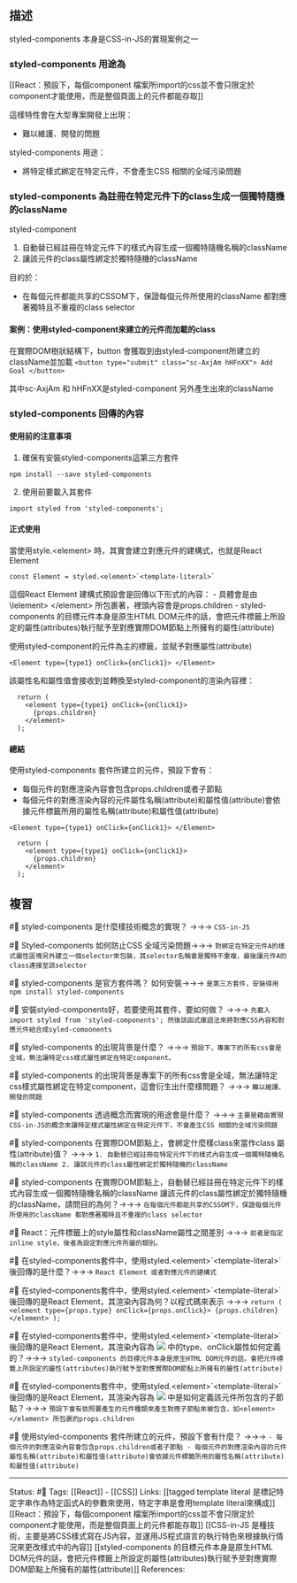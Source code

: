 


## 描述

styled-components 本身是CSS-in-JS的實現案例之一

### styled-components 用途為

[[React：預設下，每個component 檔案所import的css並不會只限定於component才能使用，而是整個頁面上的元件都能存取]]

這樣特性會在大型專案開發上出現：
- 難以維護、開發的問題

styled-components 用途：
- 將特定樣式綁定在特定元件，不會產生CSS 相關的全域污染問題

### styled-components 為註冊在特定元件下的class生成一個獨特隨機的className

styled-component

1. 自動替已經註冊在特定元件下的樣式內容生成一個獨特隨機名稱的className
2. 讓該元件的class屬性綁定於獨特隨機的className

目的於：
- 在每個元件都能共享的CSSOM下，保證每個元件所使用的className 都對應著獨特且不重複的class selector 

#### 案例：使用styled-component來建立的元件而加載的class

在實際DOM樹狀結構下，button 會獲取到由styled-component所建立的className並加載 `<button type="submit" class="sc-AxjAm hHFnXX"> Add Goal </button>`

其中sc-AxjAm 和 hHFnXX是styled-component 另外產生出來的className

### styled-components 回傳的內容

#### 使用前的注意事項
1. 確保有安裝styled-components這第三方套件
```
npm install --save styled-components
```

2. 使用前要載入其套件
```
import styled from 'styled-components';
```

#### 正式使用

當使用style.\<element\> 時，其實會建立對應元件的建構式，也就是React Element
```
const Element = styled.<element>`<template-literal>`
```

這個React Element 建構式預設會是回傳以下形式的內容：
	- 具體會是由\lelement\> \<\/element\> 所包裹著，裡頭內容會是props.children 
	- styled-components 的目標元件本身是原生HTML DOM元件的話，會把元件標籤上所設定的屬性(attributes)執行賦予至對應實際DOM節點上所擁有的屬性(attribute)

使用styled-component的元件為主的標籤，並賦予對應屬性(attribute)
```
<Element type={type1} onClick={onClick1}> </Element>
```

該屬性名和屬性值會接收到並轉換至styled-component的渲染內容裡：
```
  return (
    <element type={type1} onClick={onClick1}>
      {props.children}
    </element>
  );
```


#### 總結
使用styled-components 套件所建立的元件，預設下會有：
- 每個元件的對應渲染內容會包含props.children或者子節點
- 每個元件的對應渲染內容的元件屬性名稱(attribute)和屬性值(attribute)會依據元件標籤所用的屬性名稱(attribute)和屬性值(attribute)
```
<Element type={type1} onClick={onClick1}> </Element>
```
```
  return (
    <element type={type1} onClick={onClick1}>
      {props.children}
    </element>
  );
```

## 複習

#🧠 styled-components 是什麼樣技術概念的實現？ ->->-> `CSS-in-JS`
<!--SR:!2022-12-21,68,250-->

#🧠 Styled-components 如何防止CSS 全域污染問題->->-> `對綁定在特定元件A的樣式屬性區塊另外建立一個selector來包裝，其selector名稱會是獨特不重複，最後讓元件A的class連接至該selector`
<!--SR:!2022-10-18,5,247-->

#🧠 styled-components 是官方套件嗎？ 如何安裝->->-> `是第三方套件，安裝得用npm install styled-components`
<!--SR:!2022-11-26,46,247-->

#🧠 安裝styled-components好，若要使用其套件，要如何做？ ->->-> `先載入import styled from 'styled-components'; 然後該函式庫語法來將對應CSS內容和對應元件結合成syled-comoonents`
<!--SR:!2022-11-25,45,247-->

#🧠  styled-components 的出現背景是什麼？ ->->-> `預設下，專案下的所有css會是全域，無法讓特定css樣式屬性綁定在特定component。`
<!--SR:!2022-12-23,70,250-->


#🧠 styled-components 的出現背景是專案下的所有css會是全域，無法讓特定css樣式屬性綁定在特定component，這會衍生出什麼樣問題？ ->->-> `難以維護、開發的問題`
<!--SR:!2022-11-07,32,210-->

#🧠 styled-components 透過概念而實現的用途會是什麼？ ->->-> `主要是藉由實現CSS-in-JS的概念來讓特定樣式屬性綁定在特定元件下，不會產生CSS 相關的全域污染問題`
<!--SR:!2022-12-17,67,250-->

#🧠 styled-components 在實際DOM節點上，會綁定什麼樣class來當作class 屬性(attribute)值？ ->->-> `1. 自動替已經註冊在特定元件下的樣式內容生成一個獨特隨機名稱的className 2. 讓該元件的class屬性綁定於獨特隨機的className`
<!--SR:!2022-12-06,58,250-->

#🧠 styled-components 在實際DOM節點上，自動替已經註冊在特定元件下的樣式內容生成一個獨特隨機名稱的className 讓該元件的class屬性綁定於獨特隨機的className，請問目的為何？->->-> `在每個元件都能共享的CSSOM下，保證每個元件所使用的className 都對應著獨特且不重複的class selector `
<!--SR:!2022-11-04,37,230-->

#🧠 React：元件標籤上的style屬性和className屬性之間差別 ->->-> `前者是指定inline style，後者為設定對應元件所屬的類別。`
<!--SR:!2022-10-22,6,247-->

#🧠 在styled-components套件中，使用styled.\<element\>\`\<template-literal\>\`  後回傳的是什麼？->->-> `React Element 或者對應元件的建構式`
<!--SR:!2022-12-25,72,250-->

#🧠 在styled-components套件中，使用styled.\<element\>\`\<template-literal\>\`  後回傳的是React Element，其渲染內容為何？以程式碼來表示 ->->-> `return ( <element type={props.type} onClick={props.onClick}> {props.children}  </element> );`
<!--SR:!2022-12-19,68,250-->

#🧠 在styled-components套件中，使用styled.\<element\>\`\<template-literal\>\`  後回傳的是React Element，其渲染內容為  ![](https://res.cloudinary.com/dqfxgtyoi/image/upload/v1662214991/blog/react/style/css-in-js/styled-react-element_exjrbf.png) 中的type、onClick屬性如何定義的？->->-> `styled-components 的目標元件本身是原生HTML DOM元件的話，會把元件標籤上所設定的屬性(attributes)執行賦予至對應實際DOM節點上所擁有的屬性(attribute)`
<!--SR:!2022-12-23,70,250-->

#🧠 在styled-components套件中，使用styled.\<element\>\`\<template-literal\>\`  後回傳的是React Element，其渲染內容為  ![](https://res.cloudinary.com/dqfxgtyoi/image/upload/v1662214991/blog/react/style/css-in-js/styled-react-element_exjrbf.png) 中是如何定義該元件所包含的子節點？->->-> `預設下會有依照要產生的元件種類來產生對應子節點來被包含，如<element> </element> 所包裹的props.children`
<!--SR:!2022-12-27,73,250-->

#🧠 使用styled-components 套件所建立的元件，預設下會有什麼？ ->->-> `- 每個元件的對應渲染內容會包含props.children或者子節點 - 每個元件的對應渲染內容的元件屬性名稱(attribute)和屬性值(attribute)會依據元件標籤所用的屬性名稱(attribute)和屬性值(attribute)`
<!--SR:!2022-12-05,58,250-->

---
Status: #🌱 
Tags:
[[React]] - [[CSS]]
Links:
[[tagged template literal 是標記特定字串作為特定函式A的參數來使用，特定字串是會用template literal來構成]]
[[React：預設下，每個component 檔案所import的css並不會只限定於component才能使用，而是整個頁面上的元件都能存取]]
[[CSS-in-JS 是種技術，主要是將CSS樣式寫在JS內容，並運用JS程式語言的執行特色來根據執行情況來更改樣式中的內容]]
[[styled-components 的目標元件本身是原生HTML DOM元件的話，會把元件標籤上所設定的屬性(attributes)執行賦予至對應實際DOM節點上所擁有的屬性(attribute)]]
References: